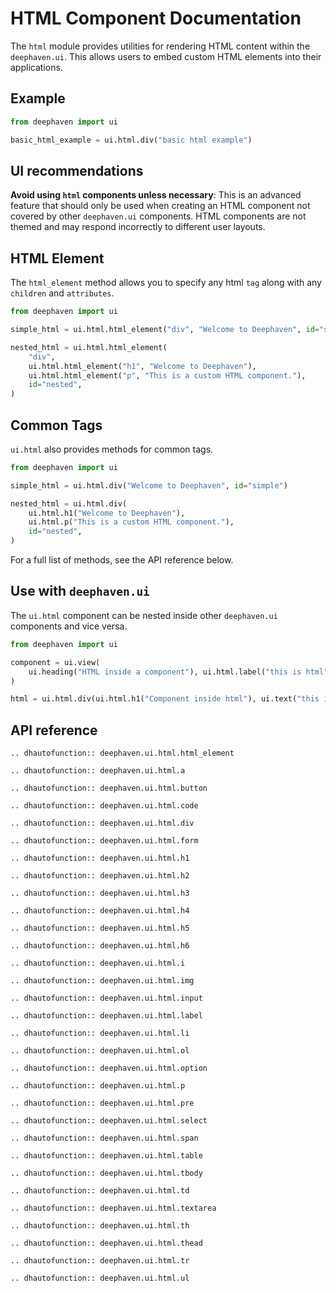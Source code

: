 # HTML Component Documentation

The `html` module provides utilities for rendering HTML content within the `deephaven.ui`. This allows users to embed custom HTML elements into their applications.

## Example

```python
from deephaven import ui

basic_html_example = ui.html.div("basic html example")
```

## UI recommendations

**Avoid using `html` components unless necessary**: This is an advanced feature that should only be used when creating an HTML component not covered by other `deephaven.ui` components. HTML components are not themed and may respond incorrectly to different user layouts.

## HTML Element

The `html_element` method allows you to specify any html `tag` along with any `children` and `attributes`.

```python
from deephaven import ui

simple_html = ui.html.html_element("div", "Welcome to Deephaven", id="simple")

nested_html = ui.html.html_element(
    "div",
    ui.html.html_element("h1", "Welcome to Deephaven"),
    ui.html.html_element("p", "This is a custom HTML component."),
    id="nested",
)
```

## Common Tags

`ui.html` also provides methods for common tags.

```python
from deephaven import ui

simple_html = ui.html.div("Welcome to Deephaven", id="simple")

nested_html = ui.html.div(
    ui.html.h1("Welcome to Deephaven"),
    ui.html.p("This is a custom HTML component."),
    id="nested",
)
```

For a full list of methods, see the API reference below.

## Use with `deephaven.ui`

The `ui.html` component can be nested inside other `deephaven.ui` components and vice versa.

```python
from deephaven import ui

component = ui.view(
    ui.heading("HTML inside a component"), ui.html.label("this is html")
)

html = ui.html.div(ui.html.h1("Component inside html"), ui.text("this is a component"))
```

## API reference

```{eval-rst}
.. dhautofunction:: deephaven.ui.html.html_element

.. dhautofunction:: deephaven.ui.html.a

.. dhautofunction:: deephaven.ui.html.button

.. dhautofunction:: deephaven.ui.html.code

.. dhautofunction:: deephaven.ui.html.div

.. dhautofunction:: deephaven.ui.html.form

.. dhautofunction:: deephaven.ui.html.h1

.. dhautofunction:: deephaven.ui.html.h2

.. dhautofunction:: deephaven.ui.html.h3

.. dhautofunction:: deephaven.ui.html.h4

.. dhautofunction:: deephaven.ui.html.h5

.. dhautofunction:: deephaven.ui.html.h6

.. dhautofunction:: deephaven.ui.html.i

.. dhautofunction:: deephaven.ui.html.img

.. dhautofunction:: deephaven.ui.html.input

.. dhautofunction:: deephaven.ui.html.label

.. dhautofunction:: deephaven.ui.html.li

.. dhautofunction:: deephaven.ui.html.ol

.. dhautofunction:: deephaven.ui.html.option

.. dhautofunction:: deephaven.ui.html.p

.. dhautofunction:: deephaven.ui.html.pre

.. dhautofunction:: deephaven.ui.html.select

.. dhautofunction:: deephaven.ui.html.span

.. dhautofunction:: deephaven.ui.html.table

.. dhautofunction:: deephaven.ui.html.tbody

.. dhautofunction:: deephaven.ui.html.td

.. dhautofunction:: deephaven.ui.html.textarea

.. dhautofunction:: deephaven.ui.html.th

.. dhautofunction:: deephaven.ui.html.thead

.. dhautofunction:: deephaven.ui.html.tr

.. dhautofunction:: deephaven.ui.html.ul
```
